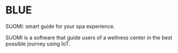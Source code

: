 # BLUE
SUOMI: smart guide for your spa experience.

SUOMI is a software that guide users of a wellness center in the best possible journey using IoT.
